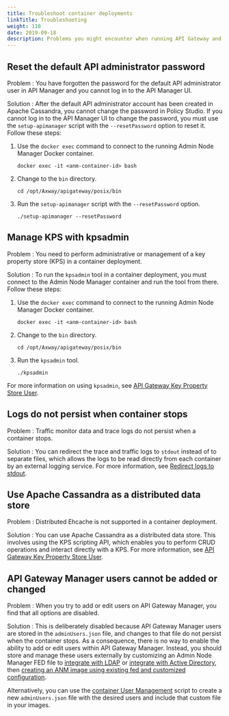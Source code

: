 ```yaml
---
title: Troubleshoot container deployments
linkTitle: Troubleshooting
weight: 110
date: 2019-09-18
description: Problems you might encounter when running API Gateway and API Manager in Docker containers, and possible solutions. 
---
```


## Reset the default API administrator password

Problem
: You have forgotten the password for the default API administrator user in API Manager and you cannot log in to the API Manager UI.

Solution
: After the default API administrator account has been created in Apache Cassandra, you cannot change the password in Policy Studio. If you cannot log in to the API Manager UI to change the password, you must use the `setup-apimanager` script with the `--resetPassword` option to reset it. Follow these steps:

1. Use the `docker exec` command to connect to the running Admin Node Manager Docker container.

    ```none
    docker exec -it <anm-container-id> bash
    ```

2. Change to the `bin` directory.

    ```none
    cd /opt/Axway/apigateway/posix/bin
    ```

3. Run the `setup-apimanager` script with the `--resetPassword` option.

    ```none
    ./setup-apimanager --resetPassword
    ```

## Manage KPS with kpsadmin

Problem
: You need to perform administrative or management of a key property store (KPS) in a container deployment.

Solution
: To run the `kpsadmin` tool in a container deployment, you must connect to the Admin Node Manager container and run the tool from there. Follow these steps:

1. Use the `docker exec` command to connect to the running Admin Node Manager Docker container.

    ```none
    docker exec -it <anm-container-id> bash
    ```

2. Change to the `bin` directory.

    ```none
    cd /opt/Axway/apigateway/posix/bin
    ```

3. Run the `kpsadmin` tool.

    ```none
    ./kpsadmin
    ```

For more information on using `kpsadmin`, see [API Gateway Key Property Store User](/docs/apim_policydev/apigw_kps/).

## Logs do not persist when container stops

Problem
: Traffic monitor data and trace logs do not persist when a container stops.

Solution
: You can redirect the trace and traffic logs to `stdout` instead of to separate files, which allows the logs to be read directly from each container by an external logging service. For more information, see [Redirect logs to stdout](/docs/apim_installation/apigw_containers/configure_log_streaming/).

## Use Apache Cassandra as a distributed data store

Problem
: Distributed Ehcache is not supported in a container deployment.

Solution
: You can use Apache Cassandra as a distributed data store. This involves using the KPS scripting API, which enables you to perform CRUD operations and interact directly with a KPS. For more information, see [API Gateway Key Property Store User](/docs/apim_policydev/apigw_kps/).

## API Gateway Manager users cannot be added or changed

Problem
: When you try to add or edit users on API Gateway Manager, you find that all options are disabled.

Solution
: This is deliberately disabled because API Gateway Manager users are stored in the `adminUsers.json` file, and changes to that file do not persist when the container stops. As a consequence, there is no way to enable the ability to add or edit users within API Gateway Manager. Instead, you should store and manage these users externally by customizing an Admin Node Manager FED file to [integrate with LDAP](/docs/apim_administration/apigtw_admin/general_rbac_openldap) or [integrate with Active Directory](/docs/apim_administration/apigtw_admin/general_rbac_ad_ldap), then [creating an ANM image using existing fed and customized configuration](/docs/apim_installation/apigw_containers/deployment_flows/custom_image_deployment/docker_script_anmimage).

Alternatively, you can use the [container User Management](https://github.com/Axway-API-Management-Plus/emt-user-management) script to create a new `adminUsers.json` file with the desired users and include that custom file in your images.
